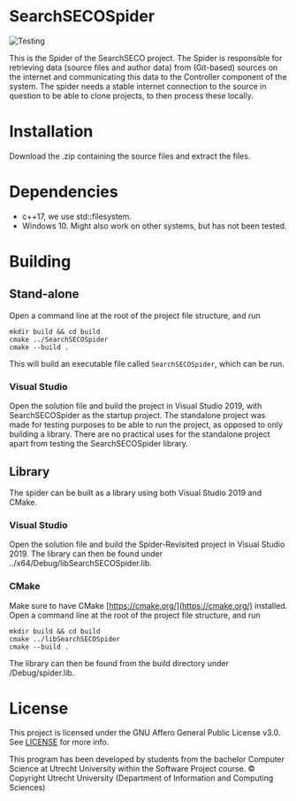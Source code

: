 # SearchSECOSpider
![Testing](https://github.com/SecureSECO/SearchSECOSpider/actions/workflows/testing.yml/badge.svg)

This is the Spider of the SearchSECO project. The Spider is responsible for retrieving data (source files and author data) from (Git-based) sources on the internet and communicating this data to the Controller component of the system. The spider needs a stable internet connection to the source in question to be able to clone projects, to then process these locally.

# Installation

Download the .zip containing the source files and extract the files.
# Dependencies
* c++17, we use std::filesystem.
* Windows 10. Might also work on other systems, but has not been tested.
# Building

## Stand-alone
Open a command line at the root of the project file structure, and run
```
mkdir build && cd build
cmake ../SearchSECOSpider
cmake --build .
```
This will build an executable file called `SearchSECOSpider`, which can be run.
### Visual Studio
Open the solution file and build the project in Visual Studio 2019, with SearchSECOSpider as the startup project.
The standalone project was made for testing purposes to be able to run the project, as opposed to only building a library.
There are no practical uses for the standalone project apart from testing the SearchSECOSpider library.

## Library
The spider can be built as a library using both Visual Studio 2019 and CMake.
### Visual Studio
Open the solution file and build the Spider-Revisited project in Visual Studio 2019. The library can then be found under ../x64/Debug/libSearchSECOSpider.lib.

### CMake
Make sure to have CMake [https://cmake.org/](https://cmake.org/) installed. Open a command line at the root of the project file structure, and run
```
mkdir build && cd build
cmake ../libSearchSECOSpider
cmake --build .
```
The library can then be found from the build directory under /Debug/spider.lib.

# License

This project is licensed under the GNU Affero General Public License v3.0. See [LICENSE](LICENSE) for more info.

This program has been developed by students from the bachelor Computer Science at Utrecht University within the Software Project course.
© Copyright Utrecht University (Department of Information and Computing Sciences)



